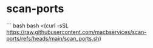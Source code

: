 # scan-ports

´´´ bash
bash <(curl -sSL https://raw.githubusercontent.com/macbservices/scan-ports/refs/heads/main/scan_ports.sh)

